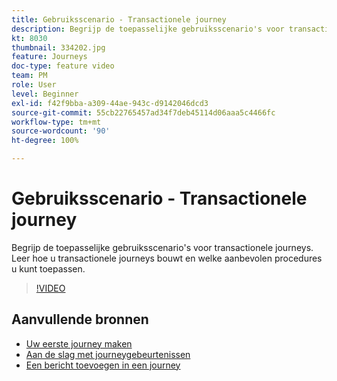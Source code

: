 ```yaml
---
title: Gebruiksscenario - Transactionele journey
description: Begrijp de toepasselijke gebruiksscenario's voor transactionele journeys. Leer hoe u transactionele journeys bouwt en welke aanbevolen procedures u kunt toepassen.
kt: 8030
thumbnail: 334202.jpg
feature: Journeys
doc-type: feature video
team: PM
role: User
level: Beginner
exl-id: f42f9bba-a309-44ae-943c-d9142046dcd3
source-git-commit: 55cb22765457ad34f7deb45114d06aaa5c4466fc
workflow-type: tm+mt
source-wordcount: '90'
ht-degree: 100%

---
```


# Gebruiksscenario - Transactionele journey

Begrijp de toepasselijke gebruiksscenario&#39;s voor transactionele journeys. Leer hoe u transactionele journeys bouwt en welke aanbevolen procedures u kunt toepassen.

>[!VIDEO](https://video.tv.adobe.com/v/334202?quality=12)

## Aanvullende bronnen

* [Uw eerste journey maken](https://experienceleague.adobe.com/docs/journey-optimizer/using/orchestrate-journeys/create-journey/journey-gs.html?lang=nl)
* [Aan de slag met journeygebeurtenissen](https://experienceleague.adobe.com/docs/journey-optimizer/using/orchestrate-journeys/about-journey-building/about-journey-activities.html?lang=nl)
* [Een bericht toevoegen in een journey](https://experienceleague.adobe.com/docs/journey-optimizer/using/orchestrate-journeys/about-journey-building/journeys-message.html?lang=nl)
